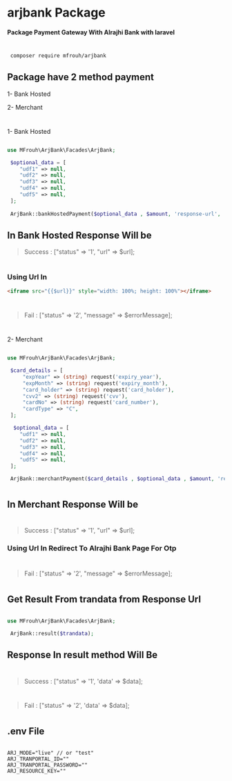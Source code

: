 # arjbank Package

#### Package Payment Gateway With Alrajhi Bank with laravel

#

```bash
 composer require mfrouh/arjbank
```

## Package have 2 method payment

1- Bank Hosted

2- Merchant

#

1- Bank Hosted

```php

use MFrouh\ArjBank\Facades\ArjBank;

 $optional_data = [
    "udf1" => null,
    "udf2" => null,
    "udf3" => null,
    "udf4" => null,
    "udf5" => null,
 ];
 
 ArjBank::bankHostedPayment($optional_data , $amount, 'response-url', 'error-url');

```

## In Bank Hosted Response Will be

> Success : ["status" => '1', "url" => $url];

#

### Using Url In

```html
<iframe src="{{$url}}" style="width: 100%; height: 100%"></iframe>
```

#

> Fail : ["status" => '2', "message" => $errorMessage];

#

2- Merchant

```php

use MFrouh\ArjBank\Facades\ArjBank;

 $card_details = [
     "expYear" => (string) request('expiry_year'),
     "expMonth" => (string) request('expiry_month'),
     "card_holder" => (string) request('card_holder'),
     "cvv2" => (string) request('cvv'),
     "cardNo" => (string) request('card_number'),
     "cardType" => "C",
 ];

  $optional_data = [
    "udf1" => null,
    "udf2" => null,
    "udf3" => null,
    "udf4" => null,
    "udf5" => null,
 ];

 ArjBank::merchantPayment($card_details , $optional_data , $amount, 'response-url', 'error-url');

```

#

## In Merchant Response Will be

#

> Success : ["status" => '1', "url" => $url];

### Using Url In Redirect To Alrajhi Bank Page For Otp

#

> Fail : ["status" => '2', "message" => $errorMessage];

#

## Get Result From trandata from Response Url

```php

use MFrouh\ArjBank\Facades\ArjBank;

 ArjBank::result($trandata);

```

## Response In result method Will Be

#

> Success : ["status" => '1', 'data' => $data];

#

> Fail : ["status" => '2', 'data' => $data];

#

## .env File

```env

ARJ_MODE="live" // or "test"
ARJ_TRANPORTAL_ID=""
ARJ_TRANPORTAL_PASSWORD=""
ARJ_RESOURCE_KEY=""

```
